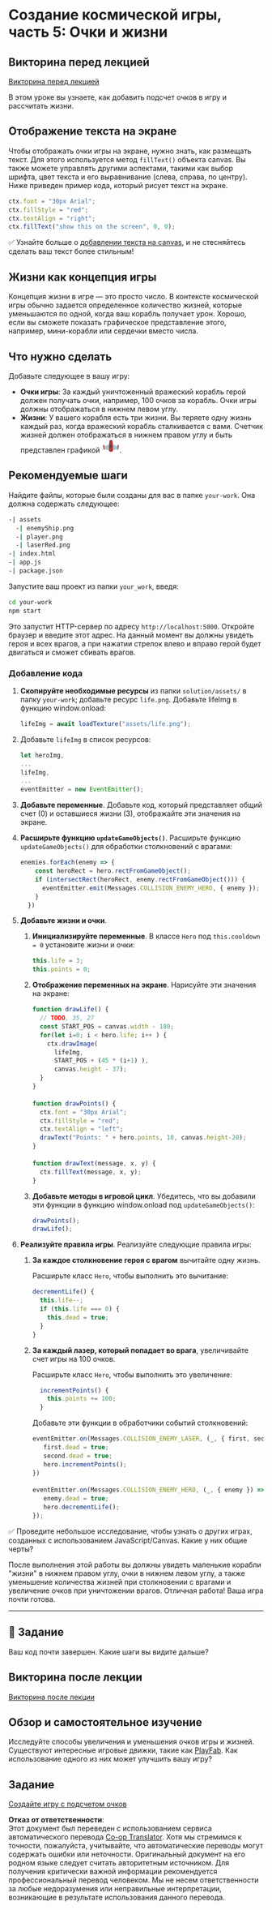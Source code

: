 <!--
CO_OP_TRANSLATOR_METADATA:
{
  "original_hash": "4e8250db84b027c9ff816b4e4c093457",
  "translation_date": "2025-08-25T22:02:39+00:00",
  "source_file": "6-space-game/5-keeping-score/README.md",
  "language_code": "ru"
}
-->
# Создание космической игры, часть 5: Очки и жизни

## Викторина перед лекцией

[Викторина перед лекцией](https://ashy-river-0debb7803.1.azurestaticapps.net/quiz/37)

В этом уроке вы узнаете, как добавить подсчет очков в игру и рассчитать жизни.

## Отображение текста на экране

Чтобы отображать очки игры на экране, нужно знать, как размещать текст. Для этого используется метод `fillText()` объекта canvas. Вы также можете управлять другими аспектами, такими как выбор шрифта, цвет текста и его выравнивание (слева, справа, по центру). Ниже приведен пример кода, который рисует текст на экране.

```javascript
ctx.font = "30px Arial";
ctx.fillStyle = "red";
ctx.textAlign = "right";
ctx.fillText("show this on the screen", 0, 0);
```

✅ Узнайте больше о [добавлении текста на canvas](https://developer.mozilla.org/docs/Web/API/Canvas_API/Tutorial/Drawing_text), и не стесняйтесь сделать ваш текст более стильным!

## Жизни как концепция игры

Концепция жизни в игре — это просто число. В контексте космической игры обычно задается определенное количество жизней, которые уменьшаются по одной, когда ваш корабль получает урон. Хорошо, если вы сможете показать графическое представление этого, например, мини-корабли или сердечки вместо числа.

## Что нужно сделать

Добавьте следующее в вашу игру:

- **Очки игры**: За каждый уничтоженный вражеский корабль герой должен получать очки, например, 100 очков за корабль. Очки игры должны отображаться в нижнем левом углу.
- **Жизни**: У вашего корабля есть три жизни. Вы теряете одну жизнь каждый раз, когда вражеский корабль сталкивается с вами. Счетчик жизней должен отображаться в нижнем правом углу и быть представлен графикой ![изображение жизни](../../../../translated_images/life.6fb9f50d53ee0413cd91aa411f7c296e10a1a6de5c4a4197c718b49bf7d63ebf.ru.png).

## Рекомендуемые шаги

Найдите файлы, которые были созданы для вас в папке `your-work`. Она должна содержать следующее:

```bash
-| assets
  -| enemyShip.png
  -| player.png
  -| laserRed.png
-| index.html
-| app.js
-| package.json
```

Запустите ваш проект из папки `your_work`, введя:

```bash
cd your-work
npm start
```

Это запустит HTTP-сервер по адресу `http://localhost:5000`. Откройте браузер и введите этот адрес. На данный момент вы должны увидеть героя и всех врагов, а при нажатии стрелок влево и вправо герой будет двигаться и сможет сбивать врагов.

### Добавление кода

1. **Скопируйте необходимые ресурсы** из папки `solution/assets/` в папку `your-work`; добавьте ресурс `life.png`. Добавьте lifeImg в функцию window.onload:

    ```javascript
    lifeImg = await loadTexture("assets/life.png");
    ```

1. Добавьте `lifeImg` в список ресурсов:

    ```javascript
    let heroImg,
    ...
    lifeImg,
    ...
    eventEmitter = new EventEmitter();
    ```
  
2. **Добавьте переменные**. Добавьте код, который представляет общий счет (0) и оставшиеся жизни (3), отображайте эти значения на экране.

3. **Расширьте функцию `updateGameObjects()`**. Расширьте функцию `updateGameObjects()` для обработки столкновений с врагами:

    ```javascript
    enemies.forEach(enemy => {
        const heroRect = hero.rectFromGameObject();
        if (intersectRect(heroRect, enemy.rectFromGameObject())) {
          eventEmitter.emit(Messages.COLLISION_ENEMY_HERO, { enemy });
        }
      })
    ```

4. **Добавьте жизни и очки**. 
   1. **Инициализируйте переменные**. В классе `Hero` под `this.cooldown = 0` установите жизни и очки:

        ```javascript
        this.life = 3;
        this.points = 0;
        ```

   1. **Отображение переменных на экране**. Нарисуйте эти значения на экране:

        ```javascript
        function drawLife() {
          // TODO, 35, 27
          const START_POS = canvas.width - 180;
          for(let i=0; i < hero.life; i++ ) {
            ctx.drawImage(
              lifeImg, 
              START_POS + (45 * (i+1) ), 
              canvas.height - 37);
          }
        }
        
        function drawPoints() {
          ctx.font = "30px Arial";
          ctx.fillStyle = "red";
          ctx.textAlign = "left";
          drawText("Points: " + hero.points, 10, canvas.height-20);
        }
        
        function drawText(message, x, y) {
          ctx.fillText(message, x, y);
        }

        ```

   1. **Добавьте методы в игровой цикл**. Убедитесь, что вы добавили эти функции в функцию window.onload под `updateGameObjects()`:

        ```javascript
        drawPoints();
        drawLife();
        ```

1. **Реализуйте правила игры**. Реализуйте следующие правила игры:

   1. **За каждое столкновение героя с врагом** вычитайте одну жизнь.
   
      Расширьте класс `Hero`, чтобы выполнить это вычитание:

        ```javascript
        decrementLife() {
          this.life--;
          if (this.life === 0) {
            this.dead = true;
          }
        }
        ```

   2. **За каждый лазер, который попадает во врага**, увеличивайте счет игры на 100 очков.

      Расширьте класс `Hero`, чтобы выполнить это увеличение:
    
        ```javascript
          incrementPoints() {
            this.points += 100;
          }
        ```

        Добавьте эти функции в обработчики событий столкновений:

        ```javascript
        eventEmitter.on(Messages.COLLISION_ENEMY_LASER, (_, { first, second }) => {
           first.dead = true;
           second.dead = true;
           hero.incrementPoints();
        })

        eventEmitter.on(Messages.COLLISION_ENEMY_HERO, (_, { enemy }) => {
           enemy.dead = true;
           hero.decrementLife();
        });
        ```

✅ Проведите небольшое исследование, чтобы узнать о других играх, созданных с использованием JavaScript/Canvas. Какие у них общие черты?

После выполнения этой работы вы должны увидеть маленькие корабли "жизни" в нижнем правом углу, очки в нижнем левом углу, а также уменьшение количества жизней при столкновении с врагами и увеличение очков при уничтожении врагов. Отличная работа! Ваша игра почти готова.

---

## 🚀 Задание

Ваш код почти завершен. Какие шаги вы видите дальше?

## Викторина после лекции

[Викторина после лекции](https://ashy-river-0debb7803.1.azurestaticapps.net/quiz/38)

## Обзор и самостоятельное изучение

Исследуйте способы увеличения и уменьшения очков игры и жизней. Существуют интересные игровые движки, такие как [PlayFab](https://playfab.com). Как использование одного из них может улучшить вашу игру?

## Задание

[Создайте игру с подсчетом очков](assignment.md)

**Отказ от ответственности**:  
Этот документ был переведен с использованием сервиса автоматического перевода [Co-op Translator](https://github.com/Azure/co-op-translator). Хотя мы стремимся к точности, пожалуйста, учитывайте, что автоматические переводы могут содержать ошибки или неточности. Оригинальный документ на его родном языке следует считать авторитетным источником. Для получения критически важной информации рекомендуется профессиональный перевод человеком. Мы не несем ответственности за любые недоразумения или неправильные интерпретации, возникающие в результате использования данного перевода.